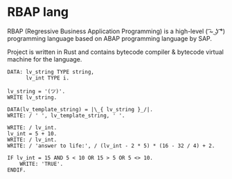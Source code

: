 # RBAP lang

RBAP (Regressive Business Application Programming) is a high-level ( ͡~ ͜ʖ ͡°) programming language
based on ABAP programming language by SAP.

Project is written in Rust and contains bytecode compiler & bytecode virtual machine for the language.

```abap
DATA: lv_string TYPE string,
      lv_int TYPE i.

lv_string = '(ツ)'.
WRITE lv_string.

DATA(lv_template_string) = |\_{ lv_string }_/|.
WRITE: / ' ', lv_template_string, ' '.

WRITE: / lv_int.
lv_int = 5 + 10.
WRITE: / lv_int.
WRITE: / 'answer to life:', / (lv_int - 2 * 5) * (16 - 32 / 4) + 2.

IF lv_int = 15 AND 5 < 10 OR 15 > 5 OR 5 <> 10.
    WRITE: 'TRUE'.
ENDIF.
```
